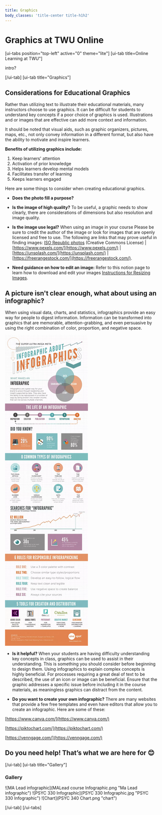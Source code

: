 ```yaml
---
title: Graphics
body_classes: 'title-center title-h1h2'
---
```


# Graphics at TWU Online

[ui-tabs position="top-left" active="0" theme="lite"]
[ui-tab title=Online Learning at TWU"]

intro?

[/ui-tab]
[ui-tab title="Graphics"]


## Considerations for Educational Graphics

Rather than utilizing text to illustrate their educational materials, many instructors choose to use graphics. It can be difficult for students to understand key concepts if a poor choice of graphics is used. Illustrations and or images that are effective can add more context and information.

It should be noted that visual aids, such as graphic organizers, pictures, maps, etc., not only convey information in a different format, but also have the ability to motivate and inspire learners.

**Benefits of utilizing graphics include:**

1. Keep learners' attention
2. Activation of prior knowledge
3. Helps learners develop mental models
4. Facilitates transfer of learning
5. Keeps learners engaged

Here are some things to consider when creating educational graphics.

- **Does the photo fill a purpose?**
- **Is the image of high quality?** To be useful, a graphic needs to show clearly, there are considerations of dimensions but also resolution and image quality.
- **Is the image use legal?**  When using an image in your course  Please be sure to credit the author of the image or look for images that are openly licensed and free to use.  The following are links that may prove useful in finding images:
	[ISO Republic photos](http://isorepublic.com/) (Creative Commons License) | [https://www.pexels.com/](https://www.pexels.com/) | [https://unsplash.com/](https://unsplash.com/) | [https://freerangestock.com/](https://freerangestock.com/).

- **Need guidance on how to edit an image:** Refer to this notion page to learn how to download and edit your images [Instructions for Resizing Images](https://www.notion.so/Instructions-for-Resizing-Images-3077fae9f3374d49bfe39a1d7b79ceed).


## A picture isn't clear enough, what about using an infographic?
When using visual data, charts, and statistics, infographics provide an easy way for people to digest information. Information can be transformed into graphics that are memorable, attention-grabbing, and even persuasive by using the right combination of color, proportion, and negative space.

![infographic](infographic.png "infographic")

- **Is it helpful?** When your students are having difficulty understanding key concepts in class, graphics can be used to assist in their understanding. This is something you should consider before beginning to design them. Using infographics to explain complex concepts is highly beneficial. For processes requiring a great deal of text to be described, the use of an icon or image can be beneficial. Ensure that the graphic addresses a specific issue before including it in the course materials, as meaningless graphics can distract from the content.

- **Do you want to create your own infographic?** There are many websites that provide a few free templates and even have editors that allow you to create an infographic. Here are some of these:

[https://www.canva.com/](https://www.canva.com/)

[https://piktochart.com/](https://piktochart.com/)

[https://venngage.com/](https://venngage.com/)


## Do you need help! That’s what we are here for 😊


[/ui-tab]
[ui-tab title="Gallery"]
### Gallery

![MA Lead infographic](MALead course Infographic.png "Ma Lead infographic")
![PSYC 330 Infographic](PSYC 330 Infographic.jpg "PSYC 330 Infographic")
![Chart](PSYC 340 Chart.png "chart")

[/ui-tab]
[/ui-tabs]
